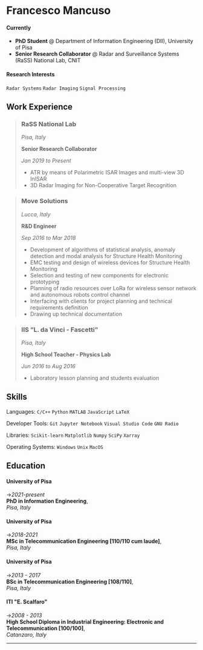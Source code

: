 # **Francesco Mancuso**

#### Currently
- **PhD Student** @ Department of Information Engineering (DII), University of Pisa
- **Senior Research Collaborator** @ Radar and Surveillance Systems (RaSS) National Lab, CNIT

#### Research Interests
`Radar Systems` `Radar Imaging` `Signal Processing`

## Work Experience

> ### RaSS National Lab
> _Pisa, Italy_
> 
> **Senior Research Collaborator**
> 
> _Jan 2019 to Present_
> - ATR by means of Polarimetric ISAR Images and multi-view 3D InISAR
> - 3D Radar Imaging for Non-Cooperative Target Recognition

> ### Move Solutions
> _Lucca, Italy_
> 
> **R&D Engineer**
> 
> _Sep 2016 to Mar 2018_
> 
> - Development of algorithms of statistical analysis, anomaly detection and modal analysis for Structure Health Monitoring
> - EMC testing and design of wireless devices for Structure Health Monitoring
> - Selection and testing of new components for electronic prototyping
> - Planning of radio resources over LoRa for wireless sensor network and autonomous robots control channel
> - Interfacing with clients for project planning and technical requirements definition
> - Drawing up technical documentation

> ### IIS ”L. da Vinci - Fascetti” 
> _Pisa, Italy_
> 
> **High School Teacher - Physics Lab**
> 
> _Jun 2016 to Aug 2016_
>
> - Laboratory lesson planning and students evaluation

## Skills

Languages: `C/C++` `Python` `MATLAB` `JavaScript` `LaTeX`

Developer Tools: `Git` `Jupyter Notebook` `Visual Studio Code` `GNU Radio`

Libraries: `Scikit-learn` `Matplotlib` `Numpy` `SciPy` `Xarray`

Operating Systems: `Windows` `Unix` `MacOS`

## Education

#### University of Pisa
->_2021-present_ \
**PhD in Information Engineering**, \
_Pisa, Italy_

#### University of Pisa
->_2018-2021_ \
**MSc in Telecommunication Engineering [110/110 cum laude]**, \
_Pisa, Italy_

#### University of Pisa
->_2013 - 2017_ \
**BSc in Telecommunication Engineering [108/110]**, \
_Pisa, Italy_

#### ITI "E. Scalfaro"
->_2008 - 2013_ \
**High School Diploma in Industrial Engineering: Electronic and Telecommunication [100/100]**, \
_Catanzaro, Italy_

---
